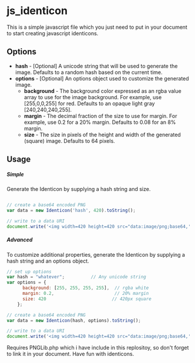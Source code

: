 # js_identicon
This is a simple javascript file which you just need to put in your document to start creating javascript identicons.

Options
----
* **hash** - [Optional] A unicode string that will be used to generate the image. Defaults to a random hash based on the current time.
* **options** - [Optional] An options object used to customize the generated image.
    * **background** - The background color expressed as an rgba value array to use for the image background. For example, use [255,0,0,255] for red. Defaults to an opaque light gray [240,240,240,255].
    * **margin** - The decimal fraction of the size to use for margin. For example, use 0.2 for a 20% margin. Defaults to 0.08 for an 8% margin.
    * **size** - The size in pixels of the height and width of the generated (square) image. Defaults to 64 pixels.

Usage
-----

##### Simple
Generate the Identicon by supplying a hash string and size.
```js

// create a base64 encoded PNG
var data = new Identicon('hash', 420).toString();

// write to a data URI
document.write('<img width=420 height=420 src="data:image/png;base64,' + data + '">');
```

##### Advanced
To customize additional properties, generate the Identicon by supplying a hash string and an options object.
```js
// set up options
var hash = "whatever";          // Any unicode string
var options = {
      background: [255, 255, 255, 255],  // rgba white
      margin: 0.2,                       // 20% margin
      size: 420                         // 420px square
    };

// create a base64 encoded PNG
var data = new Identicon(hash, options).toString();

// write to a data URI
document.write('<img width=420 height=420 src="data:image/png;base64,' + data + '">');
```


Requires PNGLib.php which i have include in this replositoy, so don't forget to link it in your document.
Have fun with identicons.
